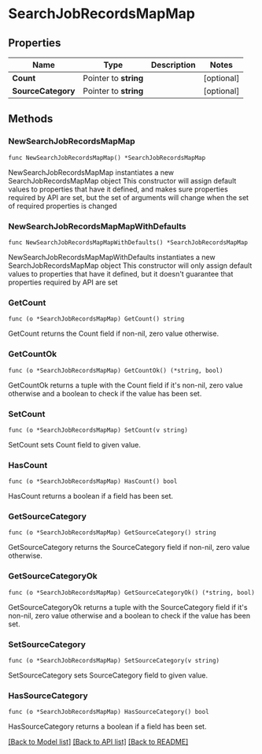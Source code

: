 # SearchJobRecordsMapMap

## Properties

Name | Type | Description | Notes
------------ | ------------- | ------------- | -------------
**Count** | Pointer to **string** |  | [optional] 
**SourceCategory** | Pointer to **string** |  | [optional] 

## Methods

### NewSearchJobRecordsMapMap

`func NewSearchJobRecordsMapMap() *SearchJobRecordsMapMap`

NewSearchJobRecordsMapMap instantiates a new SearchJobRecordsMapMap object
This constructor will assign default values to properties that have it defined,
and makes sure properties required by API are set, but the set of arguments
will change when the set of required properties is changed

### NewSearchJobRecordsMapMapWithDefaults

`func NewSearchJobRecordsMapMapWithDefaults() *SearchJobRecordsMapMap`

NewSearchJobRecordsMapMapWithDefaults instantiates a new SearchJobRecordsMapMap object
This constructor will only assign default values to properties that have it defined,
but it doesn't guarantee that properties required by API are set

### GetCount

`func (o *SearchJobRecordsMapMap) GetCount() string`

GetCount returns the Count field if non-nil, zero value otherwise.

### GetCountOk

`func (o *SearchJobRecordsMapMap) GetCountOk() (*string, bool)`

GetCountOk returns a tuple with the Count field if it's non-nil, zero value otherwise
and a boolean to check if the value has been set.

### SetCount

`func (o *SearchJobRecordsMapMap) SetCount(v string)`

SetCount sets Count field to given value.

### HasCount

`func (o *SearchJobRecordsMapMap) HasCount() bool`

HasCount returns a boolean if a field has been set.

### GetSourceCategory

`func (o *SearchJobRecordsMapMap) GetSourceCategory() string`

GetSourceCategory returns the SourceCategory field if non-nil, zero value otherwise.

### GetSourceCategoryOk

`func (o *SearchJobRecordsMapMap) GetSourceCategoryOk() (*string, bool)`

GetSourceCategoryOk returns a tuple with the SourceCategory field if it's non-nil, zero value otherwise
and a boolean to check if the value has been set.

### SetSourceCategory

`func (o *SearchJobRecordsMapMap) SetSourceCategory(v string)`

SetSourceCategory sets SourceCategory field to given value.

### HasSourceCategory

`func (o *SearchJobRecordsMapMap) HasSourceCategory() bool`

HasSourceCategory returns a boolean if a field has been set.


[[Back to Model list]](../README.md#documentation-for-models) [[Back to API list]](../README.md#documentation-for-api-endpoints) [[Back to README]](../README.md)


